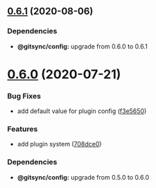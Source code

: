 ## [0.6.1](https://github.com/gitsync-pkg/gitsync-sync/compare/v0.6.0...v0.6.1) (2020-08-06)





### Dependencies

* **@gitsync/config:** upgrade from 0.6.0 to 0.6.1

# [0.6.0](https://github.com/gitsync-pkg/gitsync-sync/compare/v0.5.1...v0.6.0) (2020-07-21)


### Bug Fixes

* add default value for plugin config ([f3e5650](https://github.com/gitsync-pkg/gitsync-sync/commit/f3e56503f1130df9bc3dba73f1129674bcbde252))


### Features

* add plugin system ([708dce0](https://github.com/gitsync-pkg/gitsync-sync/commit/708dce01caa1e0e0de8cc52a645d87b6111bf60a))





### Dependencies

* **@gitsync/config:** upgrade from 0.5.0 to 0.6.0
